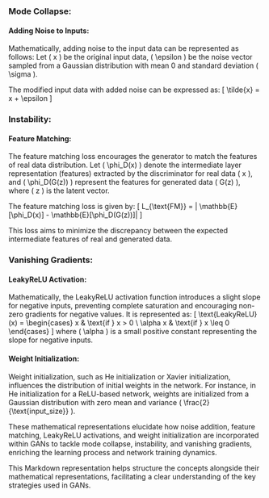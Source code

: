 
### Mode Collapse:

#### Adding Noise to Inputs:
Mathematically, adding noise to the input data can be represented as follows:
Let \( x \) be the original input data, \( \epsilon \) be the noise vector sampled from a Gaussian distribution with mean 0 and standard deviation \( \sigma \).

The modified input data with added noise can be expressed as: 
\[ \tilde{x} = x + \epsilon \]

### Instability:

#### Feature Matching:
The feature matching loss encourages the generator to match the features of real data distribution. Let \( \phi_D(x) \) denote the intermediate layer representation (features) extracted by the discriminator for real data \( x \), and \( \phi_D(G(z)) \) represent the features for generated data \( G(z) \), where \( z \) is the latent vector.

The feature matching loss is given by:
\[ L_{\text{FM}} = \| \mathbb{E}[\phi_D(x)] - \mathbb{E}[\phi_D(G(z))]\| \]

This loss aims to minimize the discrepancy between the expected intermediate features of real and generated data.

### Vanishing Gradients:

#### LeakyReLU Activation:
Mathematically, the LeakyReLU activation function introduces a slight slope for negative inputs, preventing complete saturation and encouraging non-zero gradients for negative values. It is represented as:
\[ \text{LeakyReLU}(x) = \begin{cases} x & \text{if } x > 0 \\ \alpha x & \text{if } x \leq 0 \end{cases} \]
where \( \alpha \) is a small positive constant representing the slope for negative inputs.

#### Weight Initialization:
Weight initialization, such as He initialization or Xavier initialization, influences the distribution of initial weights in the network. For instance, in He initialization for a ReLU-based network, weights are initialized from a Gaussian distribution with zero mean and variance \( \frac{2}{\text{input_size}} \).

These mathematical representations elucidate how noise addition, feature matching, LeakyReLU activations, and weight initialization are incorporated within GANs to tackle mode collapse, instability, and vanishing gradients, enriching the learning process and network training dynamics.

This Markdown representation helps structure the concepts alongside their mathematical representations, facilitating a clear understanding of the key strategies used in GANs.